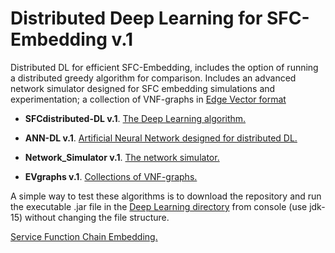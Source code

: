 # Distributed Deep Learning for SFC-Embedding v.1

Distributed DL for efficient SFC-Embedding, includes the option of running a distributed greedy algorithm for comparison. 
Includes an advanced network simulator designed for SFC embedding simulations and experimentation; 
a collection of VNF-graphs in [Edge Vector format](https://github.com/rodispantelis/EdgeVector) 

* **SFCdistributed-DL v.1**. [The Deep Learning algorithm.](SFCdistributed-DL_jar_doc)

* **ANN-DL v.1**. [Artificial Neural Network designed for distributed DL.](ANN-DL_jar_doc)

* **Network_Simulator v.1**. [The network simulator.](Network_Simulator_jar_doc)

* **EVgraphs v.1**. [Collections of VNF-graphs.](EVgraphs) 

A simple way to test these algorithms is to download the repository and run the executable .jar file in the [Deep Learning directory](SFCdistributed-DL_jar_doc) 
from console (use jdk-15) without changing the file structure.

 [Service Function Chain Embedding.](https://rodispantelis.github.io/SFC-Embedding/DataCenters)
 
 
